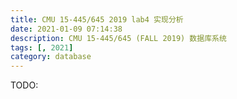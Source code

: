 ```yaml
---
title: CMU 15-445/645 2019 lab4 实现分析
date: 2021-01-09 07:14:38
description: CMU 15-445/645 (FALL 2019) 数据库系统
tags: [, 2021]
category: database
---
```


TODO:
